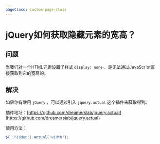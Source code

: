 ```yaml
---
pageClass: custom-page-class
---
```


# jQuery如何获取隐藏元素的宽高？

## 问题

当我们对一个HTML元素设置了样式 `display: none` ，是无法通过JavaScript直接获取到它的宽高的。

## 解决

如果你有使用 `jQuery` ，可以通过引入 `jquery.actual` 这个插件来获取得到。

插件地址：[https://github.com/dreamerslab/jquery.actual](https://github.com/dreamerslab/jquery.actual)

使用方法：

```javascript
$('.hidden').actual('width');
```